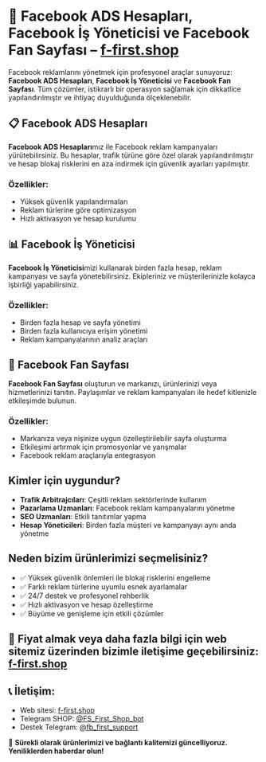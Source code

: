# 📡 Facebook ADS Hesapları, Facebook İş Yöneticisi ve Facebook Fan Sayfası – [f-first.shop](https://f-first.shop/en)

Facebook reklamlarını yönetmek için profesyonel araçlar sunuyoruz: **Facebook ADS Hesapları**, **Facebook İş Yöneticisi** ve **Facebook Fan Sayfası**. Tüm çözümler, istikrarlı bir operasyon sağlamak için dikkatlice yapılandırılmıştır ve ihtiyaç duyulduğunda ölçeklenebilir.

## 📋 Facebook ADS Hesapları
**Facebook ADS Hesapları**mız ile Facebook reklam kampanyaları yürütebilirsiniz. Bu hesaplar, trafik türüne göre özel olarak yapılandırılmıştır ve hesap blokaj risklerini en aza indirmek için güvenlik ayarları yapılmıştır.

### Özellikler:
- Yüksek güvenlik yapılandırmaları
- Reklam türlerine göre optimizasyon
- Hızlı aktivasyon ve hesap kurulumu

## 📊 Facebook İş Yöneticisi
**Facebook İş Yöneticisi**mizi kullanarak birden fazla hesap, reklam kampanyası ve sayfa yönetebilirsiniz. Ekipleriniz ve müşterilerinizle kolayca işbirliği yapabilirsiniz.

### Özellikler:
- Birden fazla hesap ve sayfa yönetimi
- Birden fazla kullanıcıya erişim yönetimi
- Reklam kampanyalarının analiz araçları

## 💬 Facebook Fan Sayfası
**Facebook Fan Sayfası** oluşturun ve markanızı, ürünlerinizi veya hizmetlerinizi tanıtın. Paylaşımlar ve reklam kampanyaları ile hedef kitlenizle etkileşimde bulunun.

### Özellikler:
- Markanıza veya nişinize uygun özelleştirilebilir sayfa oluşturma
- Etkileşimi artırmak için promosyonlar ve yarışmalar
- Facebook reklam araçlarıyla entegrasyon

## Kimler için uygundur?
- **Trafik Arbitrajcıları**: Çeşitli reklam sektörlerinde kullanım
- **Pazarlama Uzmanları**: Facebook reklam kampanyalarını yönetme
- **SEO Uzmanları**: Etkili tanıtımlar yapma
- **Hesap Yöneticileri**: Birden fazla müşteri ve kampanyayı aynı anda yönetme

## Neden bizim ürünlerimizi seçmelisiniz?
- ✅ Yüksek güvenlik önlemleri ile blokaj risklerini engelleme
- ✅ Farklı reklam türlerine uyumlu esnek ayarlamalar
- ✅ 24/7 destek ve profesyonel rehberlik
- ✅ Hızlı aktivasyon ve hesap özelleştirme
- ✅ Büyüme ve genişleme için etkili çözümler

## 💬 Fiyat almak veya daha fazla bilgi için web sitemiz üzerinden bizimle iletişime geçebilirsiniz: [f-first.shop](https://f-first.shop/en)

## 📞 İletişim:
- Web sitesi: [f-first.shop](https://f-first.shop/en)
- Telegram SHOP: [ @FS_First_Shop_bot](https://t.me/FS_First_Shop_bot)
- Destek Telegram: [ @fb_first_support](https://t.me/fb_first_support)

🔔 **Sürekli olarak ürünlerimizi ve bağlantı kalitemizi güncelliyoruz. Yeniliklerden haberdar olun!**
